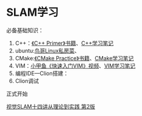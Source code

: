 # SLAM学习

必备基础知识：

1. C++：[《C++ Primer》书籍]()、[C++学习笔记]()
2. ubuntu:[鸟哥Linux私房菜]()、
3. CMake:[《CMake Practice》书籍]()、[CMake学习笔记]()
4. VIM：[小甲鱼《快速入门VIM》视频]()、[VIM学习笔记]()
5. 编程IDE—Clion搭建：
6. Clion调试

正式开始

[视觉SLAM十四讲从理论到实践  第2版]()

